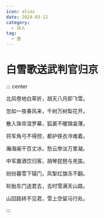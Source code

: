 ```yaml
---
icon: alias
date: 2024-03-12
category:
  - 诗人
tag:
  - 唐
---
```


# 白雪歌送武判官归京

<!-- more -->


::: center 

北风卷地白草折，胡天八月即飞雪。

忽如一夜春风来，千树万树梨花开。

散入珠帘湿罗幕，狐裘不暖锦衾薄。

将军角弓不得控，都护铁衣冷难着。

瀚海阑干百丈冰，愁云惨淡万里凝。

中军置酒饮归客，胡琴琵琶与羌笛。

纷纷暮雪下辕门，风掣红旗冻不翻。

轮胎东门送君去，去时雪满天山路。

山回路转不见君，雪上空留马行处。

:::